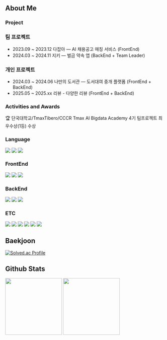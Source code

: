 <div>
  <!--Body-->
  
  ## About Me
  

  ### Project

  ### 팀 프로젝트
  - 2023.09 ~ 2023.12 다잡아 — AI 채용공고 매칭 서비스 (FrontEnd)  
  - 2024.03 ~ 2024.11 지키 — 벌금 약속 앱 (BackEnd + Team Leader)  

  ### 개인 프로젝트
  - 2024.03 ~ 2024.06 나만의 도서관 — 도서대여 중개 플랫폼 (FrontEnd + BackEnd)
  - 2025.05 ~ 2025.xx 리뷰 - 다양한 리뷰 (FrontEnd + BackEnd)

  ### Activities and Awards
  🏆 단국대학교/TmaxTibero/CCCR Tmax AI Bigdata Academy 4기 팀프로젝트 최우수상(1등) 수상
 
  ### Language
  <!--Python-->
  <img src="https://img.shields.io/badge/Python-3776AB?style=flat-square&logo=Python&logoColor=white"/>
  <!--Java-->
  <img src="https://img.shields.io/badge/Java-007396?style=flat-square&logo=OpenJDK&logoColor=white"/>
  <!--JavaScript-->
  <img src="https://img.shields.io/badge/JavaScript-F7DF1E?style=flat-square&logo=JavaScript&logoColor=white"/>
  
  ### FrontEnd
  <!--React-->
  <img src="https://img.shields.io/badge/React-61DAFB?style=flat-square&logo=React&logoColor=black"/>
  <!--TailwindCss-->
  <img src="https://img.shields.io/badge/TailwindCSS-06B6D4?style=flat-square&logo=TailwindCSS&logoColor=white"/>
  <!--Figma-->
  <img src="https://img.shields.io/badge/Figma-F24E1E?style=flat-square&logo=Figma&logoColor=white"/>
  
  
  ### BackEnd
  <!--SpringBoot-->
  <img src="https://img.shields.io/badge/SpringBoot-6DB33F?style=flat-square&logo=Spring%20Boot&logoColor=white"/>
  <!--SpringJPA-->
  <img src="https://img.shields.io/badge/SpringJPA-59666C?style=flat-square&logo=Hibernate&logoColor=white"/>
  <!--SpringSecurity-->
  <img src="https://img.shields.io/badge/SpringSecurity-6DB33F?style=flat-square&logo=Spring%20Security&logoColor=white"/>
  <br/>
  
  ### ETC
  <!--MySQL-->
  <img src="https://img.shields.io/badge/MySQL-4479A1?style=flat-square&logo=MySQL&logoColor=white"/>
  <!--MariaDB-->
  <img src="https://img.shields.io/badge/MariaDB-003545?style=flat-square&logo=MariaDB&logoColor=white"/>
  <!--NginX-->
  <img src="https://img.shields.io/badge/Nginx-009639?style=flat-square&logo=NGINX&logoColor=white"/>
  <!--Docker-->
  <img src="https://img.shields.io/badge/Docker-2496ED?style=flat-square&logo=Docker&logoColor=white"/>
  <!--Kubernetes-->
  <img src="https://img.shields.io/badge/Kubernetes-326CE5?style=flat-square&logo=Kubernetes&logoColor=white"/>
  <!--EC2-->
  <img src="https://img.shields.io/badge/AWS EC2-FF9900?style=flat-square&logo=Amazon%20EC2&logoColor=white"/>

  ## Baekjoon
  [![Solved.ac Profile](http://mazassumnida.wtf/api/v2/generate_badge?boj=flxmaut10)](https://solved.ac/flxmaut10/)
  
  ## Github Stats
  <p>
  <img height="180" src="https://github-readme-stats.vercel.app/api?username=unfl1" />
  <img height="180" src="https://github-readme-stats.vercel.app/api/top-langs/?username=unfl1&layout=compact" />
  </p>

  

</div>
